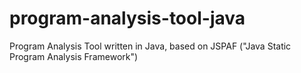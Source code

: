 # program-analysis-tool-java
Program Analysis Tool written in Java, based on JSPAF ("Java Static Program Analysis Framework")
